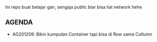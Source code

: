 Ini repo buat belajar gan, sengaja public biar bisa liat network hehe

## AGENDA ##

- AG201209: Bikin kumpulan Container tapi bisa di Row sama Collumn